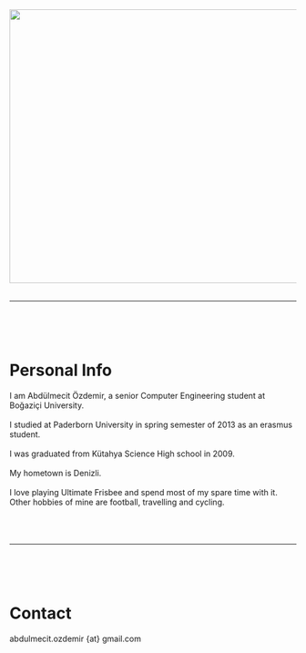 <img src='https://fbcdn-sphotos-a-a.akamaihd.net/hphotos-ak-ash2/t31/s720x720/328129_10150361832779931_2072153627_o.jpg' height='481' width='720'>
<br>
<br>
<hr><br>
<br>
<br>
<h1>Personal Info</h1>
I am Abdülmecit Özdemir, a senior Computer Engineering student at Boğaziçi University.<br>
<br>
I studied at Paderborn University in spring semester of 2013 as an erasmus student.<br>
<br>
I was graduated from Kütahya Science High school in 2009.<br>
<br>
My hometown is Denizli.<br>
<br>
I love playing Ultimate Frisbee and spend most of my spare time with it.<br>
Other hobbies of mine are football, travelling and cycling.<br>
<br>
<br>
<br>
<hr><br>
<br>
<br>
<h1>Contact</h1>
abdulmecit.ozdemir {at} gmail.com<br />